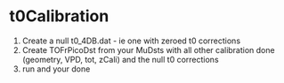t0Calibration
============

1. Create a null t0_4DB.dat - ie one with zeroed t0 corrections
2. Create TOFrPicoDst from your MuDsts with all other calibration done (geometry, VPD, tot, zCali) and the null t0 corrections
3. run and your done
